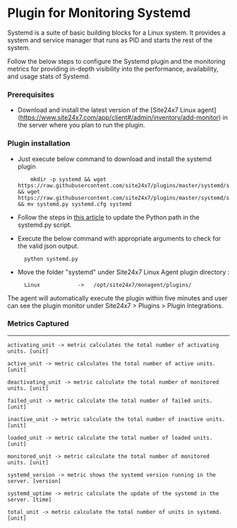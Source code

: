 Plugin for Monitoring Systemd 
==============================================

Systemd is a suite of basic building blocks for a Linux system. It provides a system and service manager that runs as PID and starts the rest of the system.

Follow the below steps to configure the Systemd plugin and the monitoring metrics for providing in-depth visibility into the performance, availability, and usage stats of Systemd.

### Prerequisites

- Download and install the latest version of the [Site24x7 Linux agent] (https://www.site24x7.com/app/client#/admin/inventory/add-monitor) in the server where you plan to run the plugin. 
		

### Plugin installation

- Just execute below command to download and install the systemd plugin

		  mkdir -p systemd && wget https://raw.githubusercontent.com/site24x7/plugins/master/systemd/systemd.py && wget https://raw.githubusercontent.com/site24x7/plugins/master/systemd/systemd.cfg && mv systemd.py systemd.cfg systemd

- Follow the steps in [this article](https://support.site24x7.com/portal/en/kb/articles/updating-python-path-in-a-plugin-script-for-linux-servers) to update the Python path in the systemd.py script.

- Execute the below command with appropriate arguments to check for the valid json output.  

		python systemd.py
		
- Move the folder "systemd" under Site24x7 Linux Agent plugin directory : 

		Linux            ->   /opt/site24x7/monagent/plugins/


The agent will automatically execute the plugin within five minutes and user can see the plugin monitor under Site24x7 > Plugins > Plugin Integrations.


### Metrics Captured
---
	activating_unit -> metric calculates the total number of activating units. [unit]

	active_unit -> metric calculates the total number of active units. [unit]

	deactivating_unit -> metric calculate the total number of monitored units. [unit]

	failed_unit -> metric calculate the total number of failed units. [unit]

	inactive_unit -> metric calculate the total number of inactive units. [unit]

	loaded_unit -> metric calculate the total number of loaded units. [unit]
	
	monitored_unit -> metric calculate the total number of monitored units. [unit]

	systemd_version -> metric shows the systemd version running in the server. [version]

	systemd_uptime -> metric calculate the update of the systemd in the server. [time]

	total_unit -> metric calculate the total number of units in systemd. [unit]

